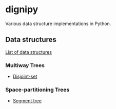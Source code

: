 # dignipy
Various data structure implementations in Python.

## Data structures
[List of data structures](https://en.wikipedia.org/wiki/List_of_data_structures)

### Multiway Trees

* [Disjoint-set](https://en.wikipedia.org/wiki/Disjoint-set_data_structure)

### Space-partitioning Trees

* [Segment tree](https://en.wikipedia.org/wiki/Segment_tree)
